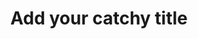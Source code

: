 ---
title: Add your catchy title
description: What is this page about?
date:
luogo: Posted
type: website
layout: page.njk
keyword: about
tags: pages
permalink: '{{ title | slugify }}.html'
eleventyNavigation:
  key: '{{ title | slugify }}'
  title: About
  order: 2
---